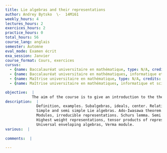 ```yaml
---
title: Lie algebras and their representations
author: Andrey Bytsko  \-  14M161
weekly_hours: 4
lectures_hours: 2
exercices_hours: 2
practice_hours: 0
total_hours: 56
course_lang: anglais
semester: Automne
eval_mode: Examen écrit
exa_session: Janvier
course_format: Cours, exercices
cursus:
  - {name: Baccalauréat universitaire en mathématique, type: N/A, credits: \-}
  - {name: Baccalauréat universitaire en mathématiques, informatique et sciences numériques, type: N/A, credits: \-}
  - {name: Maîtrise universitaire en mathématique, type: N/A, credits: \-}
  - {name: Maîtrise universitaire en mathématiques, informatique et sciences numériques, type: N/A, credits: \-}

objective:  |
            The aim of the course is to give an introduction to the theory of Lie algebras.
description:  |
              Definition, examples. Subalgebras, ideals, center. Relation between Lie groups and Lie algebras.
              Simple and semi simple Lie algebras. Ado-Iwasawa theorem. Representations, the adjoint representation.
              Modules, irreducible representations. Schurs lemma. Semi simple modules, Weyls theorem.
              Highest weight representations, tensor products of representations, characters.
              Universal enveloping algebras, Verma module.
various:  |
          
comments:  |
           
---
```

